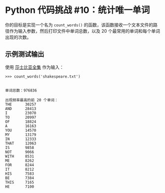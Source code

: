 # Python 代码挑战 #10：统计唯一单词

你的目标是实现一个名为 `count_words()` 的函数，该函数接收一个文本文件的路径作为输入参数，然后打印文件中单词总数，以及 20 个最常用的单词和每个单词出现的次数。

## 示例测试输出
使用 [莎士比亚全集](https://www.gutenberg.org/cache/epub/100/pg100.txt) 作为输入：

```console
>>> count_words('shakespeare.txt')


单词总数：976836

出现频率最高的前 20 个单词：
THE      30257
AND      28413
I        23070
TO       20997
OF       18824
A        16163
YOU      14570
MY       13179
IN       12333
THAT     12063
IS       9858
NOT      9066
WITH     8531
ME       8262
FOR      8244
IT       8212
HIS      7583
BE       7384
THIS     7165
HE       7100
```
